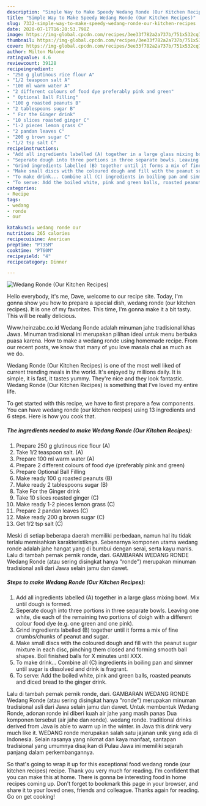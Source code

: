 ```yaml
---
description: "Simple Way to Make Speedy Wedang Ronde (Our Kitchen Recipes)"
title: "Simple Way to Make Speedy Wedang Ronde (Our Kitchen Recipes)"
slug: 7332-simple-way-to-make-speedy-wedang-ronde-our-kitchen-recipes
date: 2020-07-17T16:20:53.798Z
image: https://img-global.cpcdn.com/recipes/3ee33f782a2a737b/751x532cq70/wedang-ronde-our-kitchen-recipes-recipe-main-photo.jpg
thumbnail: https://img-global.cpcdn.com/recipes/3ee33f782a2a737b/751x532cq70/wedang-ronde-our-kitchen-recipes-recipe-main-photo.jpg
cover: https://img-global.cpcdn.com/recipes/3ee33f782a2a737b/751x532cq70/wedang-ronde-our-kitchen-recipes-recipe-main-photo.jpg
author: Milton Malone
ratingvalue: 4.6
reviewcount: 39128
recipeingredient:
- "250 g glutinous rice flour A"
- "1/2 teaspoon salt A"
- "100 ml warm water A"
- "2 different colours of food dye preferably pink and green"
- " Optional Ball Filling"
- "100 g roasted peanuts B"
- "2 tablespoons sugar B"
- " For the Ginger drink"
- "10 slices roasted ginger C"
- "1-2 pieces lemon grass C"
- "2 pandan leaves C"
- "200 g brown sugar C"
- "1/2 tsp salt C"
recipeinstructions:
- "Add all ingredients labelled (A) together in a large glass mixing bowl. Mix until dough is formed."
- "Seperate dough into three portions in three separate bowls. Leaving one white, die each of the remaining two portions of doigh with a different colour food dye (e.g. one green and one pink)."
- "Grind ingredients labelled (B) together until it forms a mix of fine crumbs/chunks of peanut and sugar."
- "Make small discs with the coloured dough and fill with the peanut sugar mixture in each disc, pinching them closed and forming smooth ball shapes. Boil finished balls for X minutes until XXX."
- "To make drink... Combine all (C) ingredients in boiling pan and simmer until sugar is dissolved and drink is fragrant."
- "To serve: Add the boiled white, pink and green balls, roasted peanuts and diced bread to the ginger drink."
categories:
- Recipe
tags:
- wedang
- ronde
- our

katakunci: wedang ronde our 
nutrition: 265 calories
recipecuisine: American
preptime: "PT35M"
cooktime: "PT60M"
recipeyield: "4"
recipecategory: Dinner

---
```



![Wedang Ronde (Our Kitchen Recipes)](https://img-global.cpcdn.com/recipes/3ee33f782a2a737b/751x532cq70/wedang-ronde-our-kitchen-recipes-recipe-main-photo.jpg)

Hello everybody, it's me, Dave, welcome to our recipe site. Today, I'm gonna show you how to prepare a special dish, wedang ronde (our kitchen recipes). It is one of my favorites. This time, I'm gonna make it a bit tasty. This will be really delicious.

Www.heinzabc.co.id Wedang Ronde adalah minuman jahe tradisional khas Jawa. Minuman tradisional ini merupakan pilihan ideal untuk menu berbuka puasa karena. How to make a wedang ronde using homemade recipe. From our recent posts, we know that many of you love masala chai as much as we do.

Wedang Ronde (Our Kitchen Recipes) is one of the most well liked of current trending meals in the world. It's enjoyed by millions daily. It is simple, it is fast, it tastes yummy. They're nice and they look fantastic. Wedang Ronde (Our Kitchen Recipes) is something that I've loved my entire life.


To get started with this recipe, we have to first prepare a few components. You can have wedang ronde (our kitchen recipes) using 13 ingredients and 6 steps. Here is how you cook that.

<!--inarticleads1-->

##### The ingredients needed to make Wedang Ronde (Our Kitchen Recipes):

1. Prepare 250 g glutinous rice flour (A)
1. Take 1/2 teaspoon salt. (A)
1. Prepare 100 ml warm water (A)
1. Prepare 2 different colours of food dye (preferably pink and green)
1. Prepare  Optional Ball Filling
1. Make ready 100 g roasted peanuts (B)
1. Make ready 2 tablespoons sugar (B)
1. Take  For the Ginger drink
1. Take 10 slices roasted ginger (C)
1. Make ready 1-2 pieces lemon grass (C)
1. Prepare 2 pandan leaves (C)
1. Make ready 200 g brown sugar (C)
1. Get 1/2 tsp salt (C)


Meski di setiap beberapa daerah memiliki perbedaan, namun hal itu tidak terlalu memisahkan karakteristiknya. Sebenarnya komponen utama wedang ronde adalah jahe hangat yang di bumbui dengan serai, serta kayu manis. Lalu di tambah pernak pernik ronde, dari. GAMBARAN WEDANG RONDE Wedang Ronde (atau sering disingkat hanya &#34;ronde&#34;) merupakan minuman tradisional asli dari Jawa selain jamu dan dawet. 

<!--inarticleads2-->

##### Steps to make Wedang Ronde (Our Kitchen Recipes):

1. Add all ingredients labelled (A) together in a large glass mixing bowl. Mix until dough is formed.
1. Seperate dough into three portions in three separate bowls. Leaving one white, die each of the remaining two portions of doigh with a different colour food dye (e.g. one green and one pink).
1. Grind ingredients labelled (B) together until it forms a mix of fine crumbs/chunks of peanut and sugar.
1. Make small discs with the coloured dough and fill with the peanut sugar mixture in each disc, pinching them closed and forming smooth ball shapes. Boil finished balls for X minutes until XXX.
1. To make drink... Combine all (C) ingredients in boiling pan and simmer until sugar is dissolved and drink is fragrant.
1. To serve: Add the boiled white, pink and green balls, roasted peanuts and diced bread to the ginger drink.


Lalu di tambah pernak pernik ronde, dari. GAMBARAN WEDANG RONDE Wedang Ronde (atau sering disingkat hanya &#34;ronde&#34;) merupakan minuman tradisional asli dari Jawa selain jamu dan dawet. Untuk membentuk Wedang Ronde, adonan ronde ini diberi kuah air jahe yang masih panas Dua komponen tersebut (air jahe dan ronde). wedang ronde. traditional drinks derived from Java is able to warm up in the winter. in Java this drink very much like it. WEDANG ronde merupakan salah satu jajanan unik yang ada di Indonesia. Selain rasanya yang nikmat dan kaya manfaat, santapan tradisional yang umumnya disajikan di Pulau Jawa ini memiliki sejarah panjang dalam perkembangannya. 

So that's going to wrap it up for this exceptional food wedang ronde (our kitchen recipes) recipe. Thank you very much for reading. I'm confident that you can make this at home. There is gonna be interesting food in home recipes coming up. Don't forget to bookmark this page in your browser, and share it to your loved ones, friends and colleague. Thanks again for reading. Go on get cooking!

